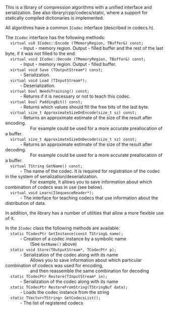 This is a library of compression algorithms with a unified interface and serialization.
See also library/cpp/codecs/static, where a support for statically compiled dictionaries is implemented. 

All algorithms have a common `ICodec` interface (described in codecs.h).

The `ICodec` interface has the following methods:\
    `virtual ui8 ICodec::Encode (TMemoryRegion, TBuffer&) const;`\
            - Input - memory region. Output - filled buffer and the rest of the last byte, if it was not filled to the end.\
    `virtual void ICodec::Decode (TMemoryRegion, TBuffer&) const;`\
            - Input - memory region. Output - filled buffer.\
    `virtual void Save (TOutputStream*) const;`\
            - Serialization.\
    `virtual void Load (TInputStream*);`\
            - Deserialization.\
    `virtual bool NeedsTraining() const;`\
            - Returns if it is necessary or not to teach this codec.\
    `virtual bool PaddingBit() const;`\
            - Returns which values should fill the free bits of the last byte.\
    `virtual size_t ApproximateSizeOnEncode(size_t sz) const;`\
            - Returns an approximate estimate of the size of the result after encoding.\
                    For example could be used for a more accurate preallocation of a buffer.\
    `virtual size_t ApproximateSizeOnDecode(size_t sz) const;`\
            - Returns an approximate estimate of the size of the result after decoding.\
                    For example could be used for a more accurate preallocation of a buffer.\
    `virtual TString GetName() const;`\
            - The name of the codec. It is required for registration of the codec in the system of serialization/deserialization.\
                    For example, it allows you to save information about which combination of codecs was in use (see below).\
    `virtual void Learn(ISequenceReader*);`\
            - The interface for teaching codecs that use information about the distribution of data.

In addition, the library has a number of utilities that allow a more flexible use of it.

In the `ICodec` class the following methods are available:\
    `static TCodecPtr GetInstance(const TString& name);`\
            - Creation of a codec instance by a symbolic name\
                    (See `GetName()` above)\
    `static void Store(TOutputStream*, TCodecPtr p);`\
            - Serialization of the codec along with its name\
                    Allows you to save information about which particular combination of codecs was used for encoding,\
                    and then reassemble the same combination for decoding\
    `static TCodecPtr Restore(TInputStream* in);`\
            - Serialization of the codec along with its name\
    `static TCodecPtr RestoreFromString(TStringBuf data);`\
            - Loads the codec instance from the string\
    `static TVector<TString> GetCodecsList();`\
            - The list of registered codecs
